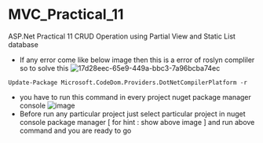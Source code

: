 # MVC_Practical_11
ASP.Net Practical 11 CRUD Operation using Partial View and Static List database


* If any error come like below image then this is a error of roslyn compliler so to solve this
![17d28eec-65e9-449a-bbc3-7a96bcba74ec](https://github.com/jil1710/MVC_Practical_9/assets/125335932/9f16ee03-178f-4d1d-85a0-eeea69f61989)

```
Update-Package Microsoft.CodeDom.Providers.DotNetCompilerPlatform -r
```
* you have to run this command in every project nuget package manager console
  ![image](https://github.com/jil1710/MVC_Practical_9/assets/125335932/b1f47d01-5f8a-48c2-a244-4a1f861d8db6)
* Before run any particular project just select particular project in nuget console package manager [ for hint : show above image ] and run above command and you are ready to go


